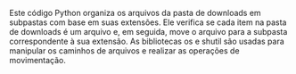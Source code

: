 Este código Python organiza os arquivos da pasta de downloads em subpastas com base em suas extensões. Ele verifica se cada item na pasta de downloads é um arquivo e, em seguida, move o arquivo para a subpasta correspondente à sua extensão. As bibliotecas os e shutil são usadas para manipular os caminhos de arquivos e realizar as operações de movimentação.
